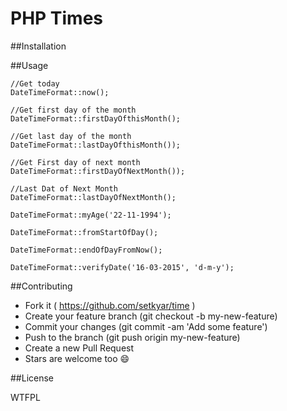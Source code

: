 PHP Times
==========
##Installation


##Usage

	//Get today
	DateTimeFormat::now();

	//Get first day of the month 
	DateTimeFormat::firstDayOfthisMonth();

	//Get last day of the month 
	DateTimeFormat::lastDayOfthisMonth());

	//Get First day of next month 		
	DateTimeFormat::firstDayOfNextMonth());

	//Last Dat of Next Month
	DateTimeFormat::lastDayOfNextMonth();

	DateTimeFormat::myAge('22-11-1994');

	DateTimeFormat::fromStartOfDay();

	DateTimeFormat::endOfDayFromNow();

	DateTimeFormat::verifyDate('16-03-2015', 'd-m-y');

##Contributing

- Fork it ( https://github.com/setkyar/time )
- Create your feature branch (git checkout -b my-new-feature)
- Commit your changes (git commit -am 'Add some feature')
- Push to the branch (git push origin my-new-feature)
- Create a new Pull Request
- Stars are welcome too :smile:

##License

WTFPL